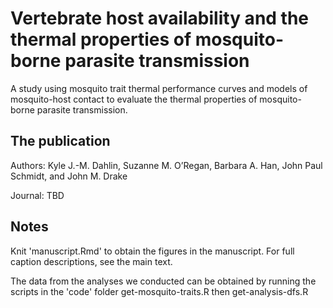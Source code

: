 # Vertebrate host availability and the thermal properties of mosquito-borne parasite transmission
A study using mosquito trait thermal performance curves and models of mosquito-host contact to evaluate the thermal properties of mosquito-borne parasite transmission.

The publication
----------------------------
Authors: Kyle J.-M. Dahlin, Suzanne M. O’Regan, Barbara A. Han, John Paul Schmidt, and John M. Drake

Journal: TBD

Notes
---------------------------
Knit 'manuscript.Rmd' to obtain the figures in the manuscript. For full caption descriptions, see the main text.

The data from the analyses we conducted can be obtained by running the scripts in the 'code' folder get-mosquito-traits.R then get-analysis-dfs.R
